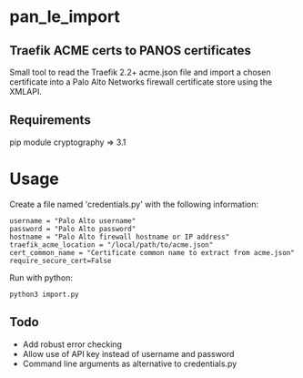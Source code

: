 # pan_le_import
## Traefik ACME certs to PANOS certificates
Small tool to read the Traefik 2.2+ acme.json file and import a chosen certificate into a Palo Alto Networks firewall certificate store using the XMLAPI.

## Requirements
pip module cryptography => 3.1
# Usage

Create a file named 'credentials.py' with the following information:
```
username = "Palo Alto username"
password = "Palo Alto password"
hostname = "Palo Alto firewall hostname or IP address"
traefik_acme_location = "/local/path/to/acme.json"
cert_common_name = "Certificate common name to extract from acme.json"
require_secure_cert=False
```
Run with python:

    python3 import.py

## Todo

 - Add robust error checking
 - Allow use of API key instead of username and password
 - Command line arguments as alternative to credentials.py